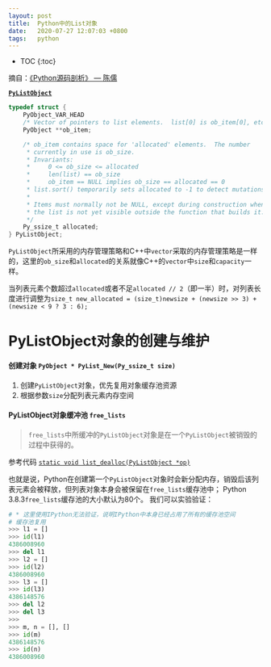 ```yaml
---
layout: post
title:  Python中的List对象
date:   2020-07-27 12:07:03 +0800
tags:   python
---
```

* TOC
{:toc}

摘自：[《Python源码剖析》 — 陈儒](https://read.douban.com/ebook/1499455/)

**[`PyListObject`](https://github.com/python/cpython/blob/v3.8.3/Include/listobject.h#L23-L40)**

```c
typedef struct {
    PyObject_VAR_HEAD
    /* Vector of pointers to list elements.  list[0] is ob_item[0], etc. */
    PyObject **ob_item;

    /* ob_item contains space for 'allocated' elements.  The number
     * currently in use is ob_size.
     * Invariants:
     *     0 <= ob_size <= allocated
     *     len(list) == ob_size
     *     ob_item == NULL implies ob_size == allocated == 0
     * list.sort() temporarily sets allocated to -1 to detect mutations.
     *
     * Items must normally not be NULL, except during construction when
     * the list is not yet visible outside the function that builds it.
     */
    Py_ssize_t allocated;
} PyListObject;
```

`PyListObject`所采用的内存管理策略和C++中`vector`采取的内存管理策略是一样的，这里的`ob_size`和`allocated`的关系就像C++的`vector`中`size`和`capacity`一样。

当列表元素个数超过`allocated`或者不足`allocated // 2`（即一半）时，对列表长度进行调整为`size_t new_allocated = (size_t)newsize + (newsize >> 3) + (newsize < 9 ? 3 : 6);`

# PyListObject对象的创建与维护

#### 创建对象 `PyObject * PyList_New(Py_ssize_t size)`

1. 创建`PyListObject`对象，优先复用对象缓存池资源
2. 根据参数`size`分配列表元素内存空间

#### PyListObject对象缓冲池 `free_lists`

> `free_lists`中所缓冲的`PyListObject`对象是在一个`PyListObject`被销毁的过程中获得的。

参考代码 [`static void list_dealloc(PyListObject *op)`](https://github.com/python/cpython/blob/v3.8.3/Objects/listobject.c#L359-L381)

也就是说，Python在创建第一个`PyListObject`对象时会新分配内存，销毁后该列表元素会被释放，但列表对象本身会被保留在`free_lists`缓存池中；
Python 3.8.3`free_lists`缓存池的大小默认为80个。
我们可以实验验证：
```py
# * 这里使用IPython无法验证，说明IPython中本身已经占用了所有的缓存池空间
# 缓存池复用
>>> l1 = []
>>> id(l1)
4386008960
>>> del l1
>>> l2 = []
>>> id(l2)
4386008960
>>> l3 = []
>>> id(l3)
4386148576
>>> del l2
>>> del l3
>>>
>>> m, n = [], []
>>> id(m)
4386148576
>>> id(n)
4386008960
```
